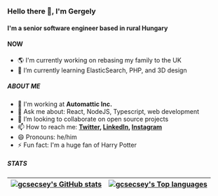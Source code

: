 ### Hello there 👋, I'm Gergely

#### I'm a senior software engineer based in rural Hungary

#### NOW

- 🌎 I'm currently working on rebasing my family to the UK
- 🌱 I’m currently learning ElasticSearch, PHP, and 3D design

##### ABOUT ME

- 🏢 I'm working at **Automattic Inc.**
- 💬 Ask me about: React, NodeJS, Typescript, web development
- 👯 I’m looking to collaborate on open source projects
- 📫 How to reach me: **[Twitter](https://twitter.com/gcsecsey), [LinkedIn](https://linkedin.com/in/gcsecsey), [Instagram](https://instagram.com/gcsecsey)**
- 😄 Pronouns: he/him
- ⚡️ Fun fact: I'm a huge fan of Harry Potter

##### STATS
| [![gcsecsey's GitHub stats](https://github-readme-stats.vercel.app/api?username=gcsecsey&show_icons=true&hide_rank=true&theme=github_dark&hide=contribs&disable_animations=true&hide_border=true)](https://github.com/gcsecsey/) | [![gcsecsey's Top languages](https://github-readme-stats.vercel.app/api/top-langs/?username=gcsecsey&layout=compact&theme=github_dark&hide_border=true)](https://github.com/gcsecsey/) | 
| --- | --- |
